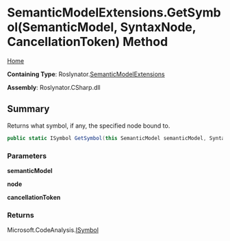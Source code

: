 # SemanticModelExtensions\.GetSymbol\(SemanticModel, SyntaxNode, CancellationToken\) Method

[Home](../../../README.md)

**Containing Type**: Roslynator\.[SemanticModelExtensions](../README.md)

**Assembly**: Roslynator\.CSharp\.dll

## Summary

Returns what symbol, if any, the specified node bound to\.

```csharp
public static ISymbol GetSymbol(this SemanticModel semanticModel, SyntaxNode node, CancellationToken cancellationToken = default(CancellationToken))
```

### Parameters

**semanticModel**

**node**

**cancellationToken**

### Returns

Microsoft\.CodeAnalysis\.[ISymbol](https://docs.microsoft.com/en-us/dotnet/api/microsoft.codeanalysis.isymbol)

